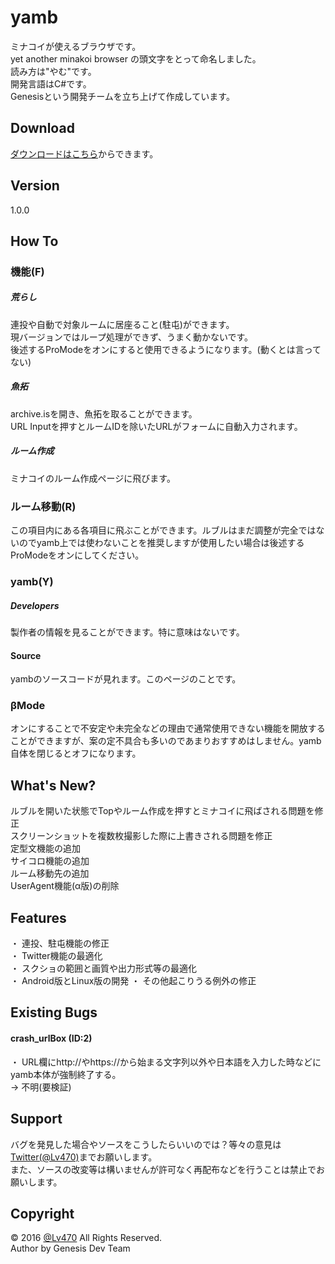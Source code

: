# yamb
ミナコイが使えるブラウザです。  
  yet another minakoi browser の頭文字をとって命名しました。  
    読み方は"やむ"です。  
      開発言語はC#です。  
  Genesisという開発チームを立ち上げて作成しています。
## Download
[ダウンロードはこちら](http://3751.ml/ "Download")からできます。  
## Version
1.0.0
## How To
### 機能(F)
##### 荒らし
連投や自動で対象ルームに居座ること(駐屯)ができます。  
  現バージョンではループ処理ができず、うまく動かないです。  
    後述するProModeをオンにすると使用できるようになります。(動くとは言ってない)
##### 魚拓
archive.isを開き、魚拓を取ることができます。  
  URL Inputを押すとルームIDを除いたURLがフォームに自動入力されます。
##### ルーム作成
ミナコイのルーム作成ページに飛びます。
### ルーム移動(R)
この項目内にある各項目に飛ぶことができます。ルブルはまだ調整が完全ではないのでyamb上では使わないことを推奨しますが使用したい場合は後述するProModeをオンにしてください。
### yamb(Y)
##### Developers
製作者の情報を見ることができます。特に意味はないです。
#### Source
yambのソースコードが見れます。このページのことです。
### βMode
オンにすることで不安定や未完全などの理由で通常使用できない機能を開放することができますが、案の定不具合も多いのであまりおすすめはしません。yamb自体を閉じるとオフになります。
## What's New?  
  ルブルを開いた状態でTopやルーム作成を押すとミナコイに飛ばされる問題を修正  
  スクリーンショットを複数枚撮影した際に上書きされる問題を修正  
  定型文機能の追加  
  サイコロ機能の追加  
  ルーム移動先の追加  
  UserAgent機能(α版)の削除  
## Features
・ 連投、駐屯機能の修正  
  ・ Twitter機能の最適化  
    ・ スクショの範囲と画質や出力形式等の最適化  
      ・ Android版とLinux版の開発
      ・ その他起こりうる例外の修正
## Existing Bugs  
#### crash_urlBox (ID:2)
・ URL欄にhttp://やhttps://から始まる文字列以外や日本語を入力した時などにyamb本体が強制終了する。  
  → 不明(要検証)
## Support
バグを発見した場合やソースをこうしたらいいのでは？等々の意見は[Twitter(@Lv470)](https://twitter.com/Lv470/ "Twitter")までお願いします。  
  また、ソースの改変等は構いませんが許可なく再配布などを行うことは禁止でお願いします。
## Copyright
&copy; 2016 [@Lv470](https://twitter.com/Lv470/ "Twitter") All Rights Reserved.  
  Author by Genesis Dev Team
